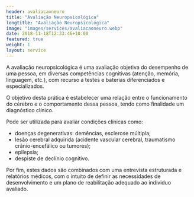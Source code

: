 ```yaml
---
header: avaliacaoneuro
title: "Avaliação Neuropsicológica"
longtitle: "Avaliação Neuropsicológica"
image: "images/services/avaliacaoneuro.webp"
date: 2018-11-18T12:33:46+10:00
featured: true
weight: 1
layout: service
---
```


A avaliação neuropsicológica é uma avaliação objetiva do desempenho de uma pessoa, em diversas competências cognitivas (atenção, memória, linguagem, etc.), com recurso a testes e baterias diferenciados e especializados.

O objetivo desta prática é estabelecer uma relação entre o funcionamento do cérebro e o comportamento dessa pessoa, tendo como finalidade um diagnóstico clínico.

Pode ser utilizada para avaliar condições clínicas como:

* doenças degenerativas: demências, esclerose múltipla;
* lesão cerebral adquirida (acidente vascular cerebral, traumatismo crânio-encefálico ou tumores);
* epilepsia;
* despiste de declínio cognitivo.

Por fim, estes dados são combinados com uma entrevista estruturada e relatórios médicos, com o intuito de definir as necessidades de desenvolvimento e um plano de reabilitação adequado ao individuo avaliado.